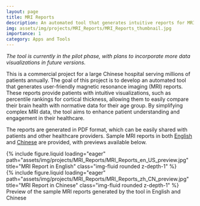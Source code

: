 ```yaml
---
layout: page
title: MRI Reports
description: An automated tool that generates intuitive reports for MRI scans
img: assets/img/projects/MRI_Reports/MRI_Reports_thumbnail.jpg
importance: 1
category: Apps and Tools
---
```


_The tool is currently in the pilot phase, with plans to incorporate more data visualizations in future versions._

This is a commercial project for a large Chinese hospital serving millions of patients annually. The goal of this project is to develop an automated tool that generates user-friendly magnetic resonance imaging (MRI) reports. These reports provide patients with intuitive visualizations, such as percentile rankings for cortical thickness, allowing them to easily compare their brain health with normative data for their age group. By simplifying complex MRI data, the tool aims to enhance patient understanding and engagement in their healthcare.

The reports are generated in PDF format, which can be easily shared with patients and other healthcare providers. Sample MRI reports in both [English](../../assets/pdf/projects/MRI_Reports/MRI_Reports_en_US.pdf) and [Chinese](../../assets/pdf/projects/MRI_Reports/MRI_Reports_zh_CN.pdf) are provided, with previews available below.

<div class="row">
    <div class="col-sm mt-3 mt-md-0">
        {% include figure.liquid loading="eager" path="assets/img/projects/MRI_Reports/MRI_Reports_en_US_preview.jpg" title="MRI Report in English" class="img-fluid rounded z-depth-1" %}
    </div>
    <div class="col-sm mt-3 mt-md-0">
        {% include figure.liquid loading="eager" path="assets/img/projects/MRI_Reports/MRI_Reports_zh_CN_preview.jpg" title="MRI Report in Chinese" class="img-fluid rounded z-depth-1" %}
    </div>
</div>
<div class="caption">
    Preview of the sample MRI reports generated by the tool in English and Chinese
</div>
